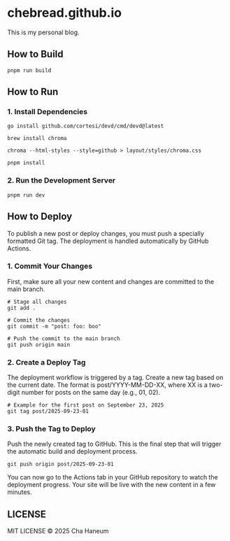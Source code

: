 # chebread.github.io
This is my personal blog.

## How to Build
```shell
pnpm run build
```

## How to Run
### 1. Install Dependencies
```shell
go install github.com/cortesi/devd/cmd/devd@latest

brew install chroma

chroma --html-styles --style=github > layout/styles/chroma.css

pnpm install
```

### 2. Run the Development Server
```shell
pnpm run dev
```

## How to Deploy
To publish a new post or deploy changes, you must push a specially formatted Git tag. The deployment is handled automatically by GitHub Actions.

### 1. Commit Your Changes
First, make sure all your new content and changes are committed to the main branch.

```shell
# Stage all changes
git add .

# Commit the changes
git commit -m "post: foo: boo"

# Push the commit to the main branch
git push origin main
```

### 2. Create a Deploy Tag
The deployment workflow is triggered by a tag. Create a new tag based on the current date. The format is post/YYYY-MM-DD-XX, where XX is a two-digit number for posts on the same day (e.g., 01, 02).

```shell
# Example for the first post on September 23, 2025
git tag post/2025-09-23-01
```

### 3. Push the Tag to Deploy
Push the newly created tag to GitHub. This is the final step that will trigger the automatic build and deployment process.

```shell
git push origin post/2025-09-23-01
```

You can now go to the Actions tab in your GitHub repository to watch the deployment progress. Your site will be live with the new content in a few minutes.

## LICENSE
MIT LICENSE &copy; 2025 Cha Haneum